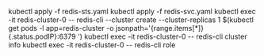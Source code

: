 kubectl apply -f redis-sts.yaml
kubectl apply -f redis-svc.yaml 
kubectl exec -it redis-cluster-0 -- redis-cli --cluster create --cluster-replicas 1 $(kubectl get pods -l app=redis-cluster -o jsonpath='{range.items[*]}{.status.podIP}:6379 ')
kubectl exec -it redis-cluster-0 -- redis-cli cluster info
kubectl exec -it redis-cluster-0 -- redis-cli role